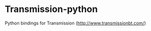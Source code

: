 Transmission-python
===================

Python bindings for Transmission (http://www.transmissionbt.com/)
